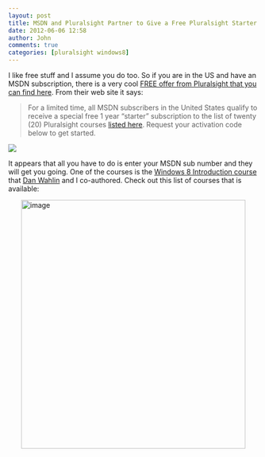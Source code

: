 ```yaml
---
layout: post
title: MSDN and Pluralsight Partner to Give a Free Pluralsight Starter Subscription
date: 2012-06-06 12:58
author: John
comments: true
categories: [pluralsight windows8]
---
```

<p>I like free stuff and I assume you do too. So if you are in the US and have an MSDN subscription, there is a very cool <a href="http://www.pluralsight-training.net/microsoft/msdnoffer">FREE offer from Pluralsight that you can find here</a>. From their web site it says:</p> <blockquote> <p>For a limited time, all MSDN subscribers in the United States qualify to receive a special free 1 year “starter” subscription to the list of twenty (20) Pluralsight courses <a href="http://www.pluralsight-training.net/microsoft/MsdnOffer/Courses">listed here</a>. Request your activation code below to get started.</p></blockquote> <p><a href="http://www.pluralsight-training.net/microsoft/msdnoffer"><img src="https://i.embed.ly/?key=4d90b544096f11e084894040444cdc60&amp;url=http%3A%2F%2Fs.pluralsight.com%2Fmn%2Fimg%2Fpa%2Fmsdn-v1.jpg&amp;maxwidth=100&amp;maxheight=100"></a></p> <p>It appears that all you have to do is enter your MSDN sub number and they will get you going. One of the courses is the <a href="http://jpapa.me/Win8IntroPS">Windows 8 Introduction course</a> that <a href="http://twitter.com/danwahlin">Dan Wahlin</a> and I co-authored. Check out this list of courses that is available:</p> <p><a href="/wp-content/uploads/media/Windows-Live-Writer/8252952df63c_7B86/image_2.png"><img style="background-image: none; border-bottom: 0px; border-left: 0px; padding-left: 0px; padding-right: 0px; display: block; float: none; margin-left: auto; border-top: 0px; margin-right: auto; border-right: 0px; padding-top: 0px" title="image" border="0" alt="image" src="/wp-content/uploads/media/Windows-Live-Writer/8252952df63c_7B86/image_thumb.png" width="452" height="500"></a></p>

